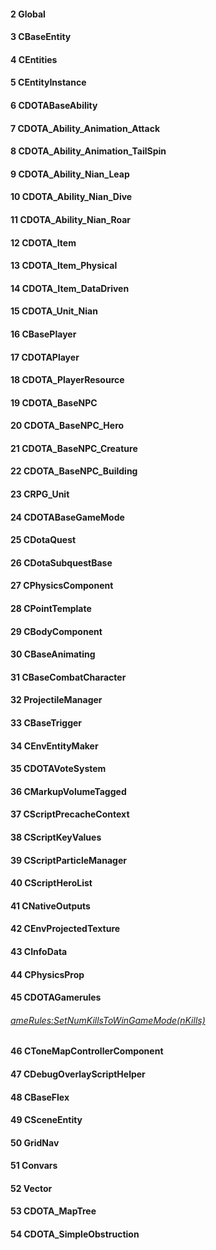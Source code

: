 #### 2 Global
#### 3 CBaseEntity
#### 4 CEntities
#### 5 CEntityInstance
#### 6 CDOTABaseAbility
#### 7 CDOTA_Ability_Animation_Attack
#### 8 CDOTA_Ability_Animation_TailSpin
#### 9 CDOTA_Ability_Nian_Leap
#### 10 CDOTA_Ability_Nian_Dive
#### 11 CDOTA_Ability_Nian_Roar
#### 12 CDOTA_Item
#### 13 CDOTA_Item_Physical
#### 14 CDOTA_Item_DataDriven
#### 15 CDOTA_Unit_Nian
#### 16 CBasePlayer
#### 17 CDOTAPlayer
#### 18 CDOTA_PlayerResource
#### 19 CDOTA_BaseNPC
#### 20 CDOTA_BaseNPC_Hero
#### 21 CDOTA_BaseNPC_Creature
#### 22 CDOTA_BaseNPC_Building
#### 23 CRPG_Unit
#### 24 CDOTABaseGameMode
#### 25 CDotaQuest
#### 26 CDotaSubquestBase
#### 27 CPhysicsComponent
#### 28 CPointTemplate
#### 29 CBodyComponent
#### 30 CBaseAnimating
#### 31 CBaseCombatCharacter
#### 32 ProjectileManager
#### 33 CBaseTrigger
#### 34 CEnvEntityMaker
#### 35 CDOTAVoteSystem
#### 36 CMarkupVolumeTagged
#### 37 CScriptPrecacheContext
#### 38 CScriptKeyValues
#### 39 CScriptParticleManager
#### 40 CScriptHeroList
#### 41 CNativeOutputs
#### 42 CEnvProjectedTexture
#### 43 CInfoData
#### 44 CPhysicsProp
#### 45 CDOTAGamerules
###### [ameRules:SetNumKillsToWinGameMode(nKills)](https://github.com/XavierCHN/AMHC-DOTA2-Code-Hub/blob/master/XavierCHN/GeneralGameRule.lua#L9)
#### 46 CToneMapControllerComponent
#### 47 CDebugOverlayScriptHelper
#### 48 CBaseFlex
#### 49 CSceneEntity
#### 50 GridNav
#### 51 Convars
#### 52 Vector
#### 53 CDOTA_MapTree
#### 54 CDOTA_SimpleObstruction
